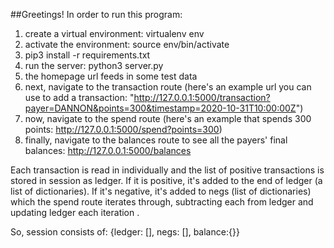 ##Greetings!
In order to run this program:
1. create a virtual environment: virtualenv env
2. activate the environment: source env/bin/activate
3. pip3 install -r requirements.txt
4. run the server: python3 server.py
5. the homepage url feeds in some test data
6. next, navigate to the transaction route (here's an example url you can use to add a transaction: "http://127.0.0.1:5000/transaction?payer=DANNON&points=300&timestamp=2020-10-31T10:00:00Z")
7. now, navigate to the spend route (here's an example that spends 300 points: http://127.0.0.1:5000/spend?points=300)
8. finally, navigate to the balances route to see all the payers' final balances: http://127.0.0.1:5000/balances
  

Each transaction is read in individually and the list of positive transactions is stored in session as ledger.
If it is positive, it's added to the end of ledger (a list of dictionaries).
If it's negative, it's added to negs (list of dictionaries) which the spend route iterates through, 
subtracting each from ledger and updating ledger each iteration .

So, session consists of: {ledger: [], negs: [], balance:{}}

